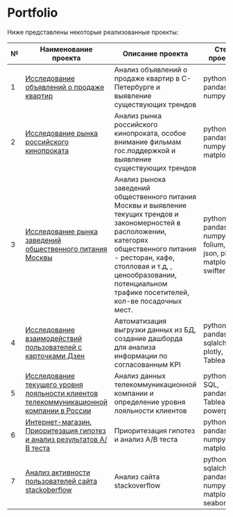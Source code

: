 # Portfolio

Ниже представлены некоторые реализованные проекты:

| № |  Наименование проекта   |    Описание проекта     |  Стек проекта     |
|----|-------------------------|-------------------------|-------------------|
| 1 | [Исследование объявлений о продаже квартир](project_estate)| Анализ объявлений о продаже квартир в С-Петербурге и выявление существующих трендов|  python, pandas, numpy| 
| 2 | [Исследование рынка российского кинопроката](project_films) | Анализ рынка российского кинопроката, особое внимание фильмам гос.поддержкой и выявление существующих трендов  |  python, pandas, numpy, matplotlib               |
| 3 |[Исследование рынка заведений общественного питания Москвы](project_food)|Анализ рынока заведений общественного питания Москвы и выявление текущих трендов и закономерностей в расположении, категорях общественного питания - ресторан, кафе, столловая и т.д, , ценообразовании, потенциальном трафике посетителей, кол-ве посадочных мест.| python, pandas, numpy, folium, json, plotly, matplotlib, swifter|
| 4 | [Исследование взаимодействий пользователей с карточками Дзен](project_zen)| Автоматизация выгрузки данных из БД, создание дашборда для анализа информации по согласованным KPI | python, pandas, sqlalchemy, plotly, Tableau |
| 5 | [Исследование текущего уровня лояльности клиентов телекоммуникационной компании в России](project_nps) | Анализ данных телекоммуникационной компании и определение уровня лояльности клиентов | python, SQL, pandas, Tableau, powerpoint
| 6 | [Интернет-магазин. Приоритезация гипотез и анализ результатов А/В теста](project_ab_testing) | Приоритезация гипотез и анализ А/В теста | python, pandas, numpy, matplotlib
| 7 | [Анализ активности пользователей сайта stackoberflow](project_stackoverflow) | Анализ сайта stackoverflow | python, sqlalchemy, pandas, numpy, matplotlib, seaborn


